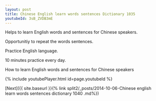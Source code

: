 ```yaml
---
layout: post
title: Chinese English learn words sentences Dictionary 1035 
youtubeId: 3sB_ZVDB3mE
---
```

 
 
Helps to learn English words and sentences for Chinese speakers.

Opportunitiy to repeat the words sentences. 

Practice English language. 
 
10 minutes practice every day. 
 
How to learn English words and sentences for Chinese speakers 
 
{% include youtubePlayer.html id=page.youtubeId %}
 
 
[Next]({{ site.baseurl }}{% link  split2/_posts/2014-10-06-Chinese english learn words sentences dictionary 1040 .md%})
 
